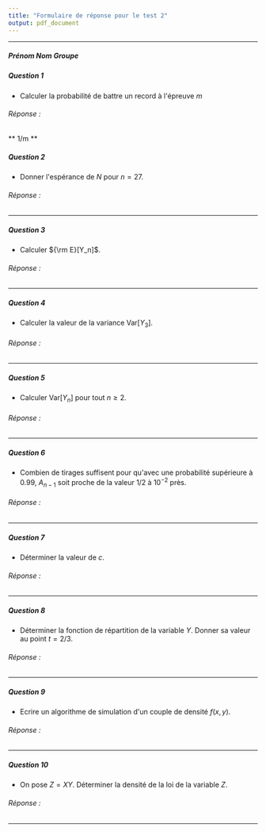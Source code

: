 ```yaml
---
title: "Formulaire de réponse pour le test 2"
output: pdf_document
---
```


** **

##### Prénom Nom Groupe



##### Question 1

* Calculer la probabilité de battre un record à l'épreuve $m$

###### Réponse : 

** 1/m **

##### Question 2

* Donner l'espérance de $N$ pour $n = 27$. 

###### Réponse : 

** **

##### Question 3

* Calculer ${\rm E}[Y_n]$.


###### Réponse : 

** **

##### Question 4

* Calculer la valeur de la variance Var$[Y_3]$.

###### Réponse : 

** **

##### Question 5

* Calculer Var$[Y_n]$ pour tout $n \geq 2$.

###### Réponse : 

** **


##### Question 6

* Combien de tirages suffisent pour qu'avec une probabilité supérieure à 0.99, $A_{n-1}$ soit proche de la valeur 1/2 à $10^{-2}$ près. 

###### Réponse : 

** **


##### Question 7

* Déterminer la valeur de $c$.



###### Réponse : 

** ** 


##### Question 8

* Déterminer la fonction de répartition de la variable $Y$. Donner sa valeur au point $t = 2/3$. 

###### Réponse : 

** **


##### Question 9


* Ecrire un algorithme de simulation d'un couple de densité $f(x,y)$.  

###### Réponse : 

** **

##### Question 10


* On pose $Z =  X Y$. Déterminer la densité de la loi de la variable $Z$.
   
###### Réponse : 


** ** 


